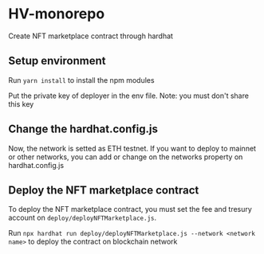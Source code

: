 # HV-monorepo
Create NFT marketplace contract through hardhat

## Setup environment
Run `yarn install` to install the npm modules

Put the private key of deployer in the env file. Note: you must don't share this key

## Change the hardhat.config.js

Now, the network is setted as ETH testnet.
If you want to deploy to mainnet or other networks, you can add or change on the networks property on hardhat.config.js

## Deploy the NFT marketplace contract

To deploy the NFT marketplace contract, you must set the fee and tresury account on `deploy/deployNFTMarketplace.js`.

Run `npx hardhat run deploy/deployNFTMarketplace.js --network <network name>` to deploy the contract on blockchain network

